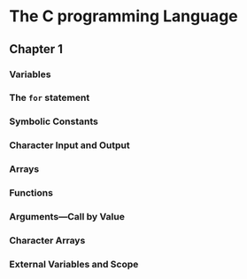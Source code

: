 # The C programming Language

## Chapter 1

### Variables

### The `for` statement

### Symbolic Constants

### Character Input and Output

### Arrays

### Functions

### Arguments—Call by Value

### Character Arrays

### External Variables and Scope